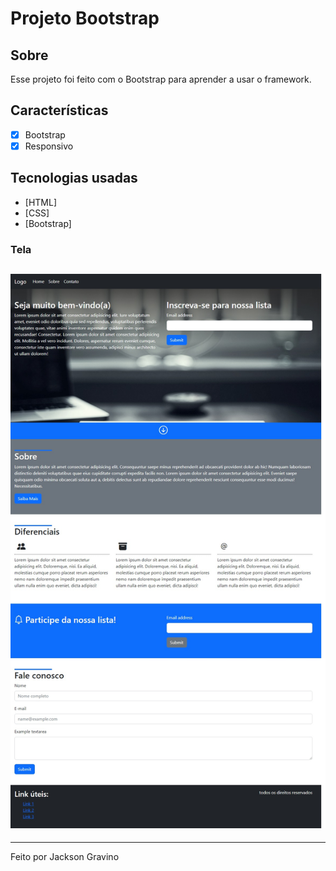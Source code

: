 # Projeto Bootstrap

## Sobre

<p>Esse projeto foi feito com o Bootstrap para aprender a usar o framework.</p>

## Características

- [x] Bootstrap
- [x] Responsivo

## Tecnologias usadas

- [HTML]
- [CSS]
- [Bootstrap]

### Tela

<h2>
  <img alt="Readme" title="Readme" src="images/pagina.jpg" />
</h2>

---

Feito por Jackson Gravino
